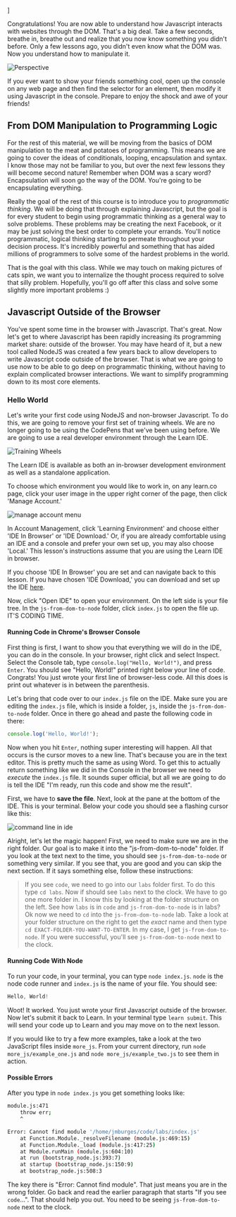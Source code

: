 ]
<!--# Moving Away from the DOM-->

Congratulations! You are now able to understand how Javascript interacts with
websites through the DOM. That's a big deal. Take a few seconds, breathe in,
breathe out and realize that you now know something you didn't before. Only a few
lessons ago, you didn't even know what the DOM was. Now you understand how to
manipulate it.

![Perspective](https://web-dev-readme-photos.s3.amazonaws.com/js/perspective.gif)

If you ever want to show your friends something cool, open up the console on any
web page and then find the selector for an element, then modify it using
Javascript in the console. Prepare to enjoy the shock and awe of your friends!

## From DOM Manipulation to Programming Logic

For the rest of this material, we will be moving from the basics of DOM
manipulation to the meat and potatoes of programming. This means we are going to
cover the ideas of conditionals, looping, encapsulation and syntax. I know those
may not be familiar to you, but over the next few lessons they will become
second nature! Remember when DOM was a scary word? Encapsulation will soon go
the way of the DOM. You're going to be encapsulating everything.

Really the goal of the rest of this course is to introduce you to _programmatic
thinking_. We will be doing that through explaining Javascript, but the goal is
for every student to begin using programmatic thinking as a general way to solve
problems. These problems may be creating the next Facebook, or it may be just
solving the best order to complete your errands. You'll notice programmatic,
logical thinking starting to permeate throughout your decision process. It's
incredibly powerful and something that has aided millions of programmers to
solve some of the hardest problems in the world.

That is the goal with this class. While we may touch on making pictures of cats
spin, we want you to internalize the thought process required to solve that
silly problem. Hopefully, you'll go off after this class and solve some slightly
more important problems :)

## Javascript Outside of the Browser

You've spent some time in the browser with Javascript. That's great. Now let's
get to where Javascript has been rapidly increasing its programming market
share: outside of the browser. You may have heard of it, but a new tool called
NodeJS was created a few years back to allow developers to write Javascript code
outside of the browser. That is what we are going to use now to be able to go
deep on programmatic thinking, without having to explain complicated browser
interactions. We want to simplify programming down to its most core elements.

### Hello World

Let's write your first code using NodeJS and non-browser Javascript. To do this,
we are going to remove your first set of training wheels. We are no longer going
to be using the CodePens that we've been using before. We are going to use a
real developer environment through the Learn IDE.

![Training Wheels](https://web-dev-readme-photos.s3.amazonaws.com/js/training_wheels.gif)

The Learn IDE is available as both an in-browser development environment as well
as a standalone application.

To choose which environment you would like to work in, on any learn.co page,
click your user image in the upper right corner of the page, then click
'Manage Account.'

![manage account menu](https://curriculum-content.s3.amazonaws.com/node-js/manage_account.png)

In Account Management, click 'Learning Environment' and choose either 'IDE In
Browser' or 'IDE Download.' Or, if you are already comfortable using an IDE and
a console and prefer your own set up, you may also choose 'Local.' This
lesson's instructions assume that you are using the Learn IDE in browser.

If you choose 'IDE In Browser' you are set and can navigate back to this lesson.
If you have chosen 'IDE Download,' you can download and set up the IDE
[here][ide].

Now, click "Open IDE" to open your environment. On the left side is your file
tree. In the `js-from-dom-to-node` folder, click `index.js` to open the file up.
IT'S CODING TIME.

#### Running Code in Chrome's Browser Console

First thing is first, I want to show you that everything we will do in the IDE,
you can do in the console. In your browser, right click and select Inspect.
Select the Console tab, type `console.log("Hello, World!")`, and press `Enter`.
You should see "Hello, World!" printed right below your line of code. Congrats!
You just wrote your first line of browser-less code. All this does is print out
whatever is in between the parenthesis.

Let's bring that code over to our `index.js` file on the IDE. Make sure you
are editing the `index.js` file, which is inside a folder, `js`, inside the
`js-from-dom-to-node` folder. Once in there go ahead and paste the following
code in there:

```javascript
console.log('Hello, World!');
```

Now when you hit `Enter`, nothing super interesting will happen. All that occurs
is the cursor moves to a new line. That's because you are in the text editor.
This is pretty much the same as using Word. To get this to actually return
something like we did in the Console in the browser we need to _execute_ the
`index.js` file. It sounds super official, but all we are going to do is tell
the IDE "I'm ready, run this code and show me the result".

First, we have to **save the file**. Next, look at the pane at the bottom of the
IDE. This is your terminal. Below your code you should see a flashing cursor
like this:

![command line in ide](https://web-dev-readme-photos.s3.amazonaws.com/js/ide-command-line.png)

Alright, let's let the magic happen! First, we need to make sure we are in the
right folder. Our goal is to make it into the "js-from-dom-to-node" folder. If
you look at the text next to the time, you should see `js-from-dom-to-node` or
something very similar. If you see that, you are good and you can skip the next
section. If it says something else, follow these instructions:

> If you see `code`, we need to go into our `labs` folder first. To do this type
> `cd labs`. Now if should see `labs` next to the clock. We have to go one more
> folder in. I know this by looking at the folder structure on the left. See how
> `labs` is in `code` and `js-from-dom-to-node` is in labs? Ok now we need to `cd`
> into the `js-from-dom-to-node` lab. Take a look at your folder structure on the
> right to get the _exact_ name and then type `cd EXACT-FOLDER-YOU-WANT-TO-ENTER`.
> In my case, I get `js-from-dom-to-node`. If you were successful, you'll see
> `js-from-dom-to-node` next to the clock.

#### Running Code With Node

To run your code, in your terminal, you can type `node index.js`. `node`
is the node code runner and `index.js` is the name of your file. You should see:

```js
Hello, World!
```

Woot! It worked. You just wrote your first Javascript outside of the browser.
Now let's submit it back to Learn. In your terminal type `learn submit`. This
will send your code up to Learn and you may move on to the next lesson.

If you would like to try a few more examples, take a look at the two JavaScript
files inside `more_js`. From your current directory, run `node more_js/example_one.js` and `node more_js/example_two.js` to see them in action.

#### Possible Errors

After you type in `node index.js` you get something looks like:

```sh
module.js:471
    throw err;
    ^

Error: Cannot find module '/home/jmburges/code/labs/index.js'
    at Function.Module._resolveFilename (module.js:469:15)
    at Function.Module._load (module.js:417:25)
    at Module.runMain (module.js:604:10)
    at run (bootstrap_node.js:393:7)
    at startup (bootstrap_node.js:150:9)
    at bootstrap_node.js:508:3
```

The key there is "Error: Cannot find module". That just means you are in the
wrong folder. Go back and read the earlier paragraph that starts "If you see
`code`...". That should help you out. You need to be seeing
`js-from-dom-to-node` next to the clock.

[ide]: http://help.learn.co/the-learn-ide/how-to-download-and-use-learn-ide-3
